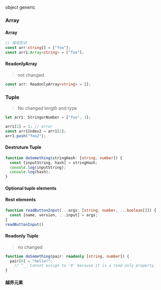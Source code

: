 



object generic



### Array 

#### Array

```ts
// 简写形式
const arr:string[] = ["foo"];
const arr1:Array<string> = ["foo"];
```



#### ReadonlyArray

> not changed

```ts
const arr: ReadonlyArray<string> = [];
```



### Tuple

> No changed length and type

```ts
let arr1: StringorNumber = ["foo", 1];

arr1[2] = 1; // error 
const arr1Index2 = arr1[2];
arr1.push("foo2");

```



#### Destruture Tuple

```ts
function doSomething(stringHash: [string, number]) {
  const [inputString, hash] = stringHash;
  console.log(inputString);
  console.log(hash);
}
```



#### Optional tuple elements



#### Rest elements

```ts
function readButtonInput(...args: [string, number, ...boolean[]]) {
  const [name, version, ...input] = args;
}
readButtonInput()
```



#### Readonly Tuple

> no changed 

```ts
function doSomething(pair: readonly [string, number]) {
  pair[0] = "hello!";
	// ^__ Cannot assign to '0' because it is a read-only property.
}
```



#### 越界元素